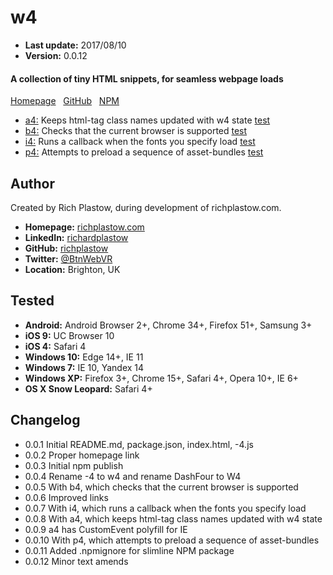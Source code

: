 w4
==

+ __Last update:__  2017/08/10
+ __Version:__      0.0.12

#### A collection of tiny HTML snippets, for seamless webpage loads

[Homepage](http://richplastow.com/w4/) &nbsp;
[GitHub](https://github.com/richplastow/w4) &nbsp;
[NPM](https://www.npmjs.com/package/w4)

+ [a4:](a4.md) Keeps html-tag class names updated with w4 state
  [test](http://richplastow.com/w4/support/a4-test.html)
+ [b4:](b4.md) Checks that the current browser is supported
  [test](http://richplastow.com/w4/support/b4-test.html)
+ [i4:](i4.md) Runs a callback when the fonts you specify load
  [test](http://richplastow.com/w4/support/i4-test.html)
+ [p4:](p4.md) Attempts to preload a sequence of asset-bundles
  [test](http://richplastow.com/w4/support/p4-test.html)


Author
------
Created by Rich Plastow, during development of richplastow.com.

+ __Homepage:__     [richplastow.com](http://richplastow.com)
+ __LinkedIn:__     [richardplastow](https://linkedin.com/in/richardplastow)
+ __GitHub:__       [richplastow](https://github.com/richplastow)
+ __Twitter:__      [@BtnWebVR](https://twitter.com/BtnWebVR)
+ __Location:__     Brighton, UK


Tested
------
+ __Android:__           Android Browser 2+, Chrome 34+, Firefox 51+, Samsung 3+
+ __iOS 9:__             UC Browser 10
+ __iOS 4:__             Safari 4
+ __Windows 10:__        Edge 14+, IE 11
+ __Windows 7:__         IE 10, Yandex 14
+ __Windows XP:__        Firefox 3+, Chrome 15+, Safari 4+, Opera 10+, IE 6+
+ __OS X Snow Leopard:__ Safari 4+


Changelog
---------
+ 0.0.1       Initial README.md, package.json, index.html, -4.js
+ 0.0.2       Proper homepage link
+ 0.0.3       Initial npm publish
+ 0.0.4       Rename -4 to w4 and rename DashFour to W4
+ 0.0.5       With b4, which checks that the current browser is supported
+ 0.0.6       Improved links
+ 0.0.7       With i4, which runs a callback when the fonts you specify load
+ 0.0.8       With a4, which keeps html-tag class names updated with w4 state
+ 0.0.9       a4 has CustomEvent polyfill for IE
+ 0.0.10      With p4, which attempts to preload a sequence of asset-bundles
+ 0.0.11      Added .npmignore for slimline NPM package
+ 0.0.12      Minor text amends
